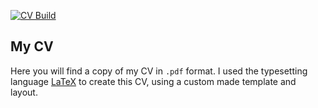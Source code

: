 [![CV Build](https://github.com/jwalton3141/CV/actions/workflows/main.yml/badge.svg)](https://github.com/jwalton3141/CV/actions/workflows/main.yml)

## My CV

Here you will find a copy of my CV in `.pdf` format. I used the typesetting
language [LaTeX](https://www.latex-project.org/about/) to create this CV, using
a custom made template and layout.
